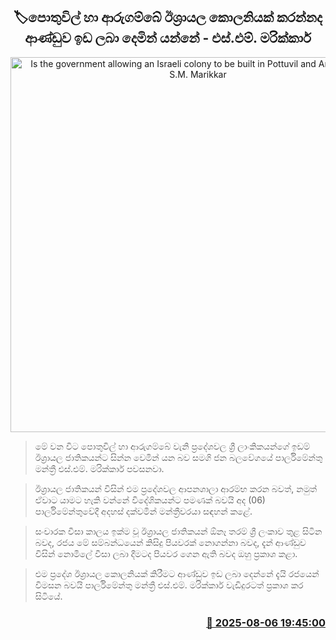 <p align='center'><b><h2 align='center' title='Is the government allowing an Israeli colony to be built in Pottuvil and Arugam Bay - S.M. Marikkar'>🏷පොතුවිල් හා ආරුගම්බේ ඊශ්‍රායල කොලනියක් කරන්නද ආණ්ඩුව ඉඩ ලබා දෙමින් යන්නේ - එස්.එම්. මරික්කාර්</h2></b></p>
<p align='center'><img src='https://helakuru.sgp1.cdn.digitaloceanspaces.com/esana/images/lib/sm-marikkar-archived.jpg' width='600' alt='Is the government allowing an Israeli colony to be built in Pottuvil and Arugam Bay - S.M. Marikkar'></p>

> මේ වන විට පොතුවිල් හා ආරුගම්බේ වැනි ප්‍රදේශවල ශ්‍රී ලාංකිකයන්ගේ ඉඩම් ඊශ්‍රායල ජාතිකයන්ට සින්න වෙමින් යන බව සමගි ජන බලවේගයේ පාර්ලිමේන්තු මන්ත්‍රී එස්.එම්. මරික්කාර් පවසනවා.

> ඊශ්‍රායල ජාතිකයන් විසින් එම ප්‍රදේශවල ආපනශාලා ආරම්භ කරන බවත්, නමුත් ඒවාට යාමට හැකි වන්නේ විදේශිකයන්ට පමණක් බවයි අද (06) පාර්ලිමේන්තුවේදී අදහස් දක්වමින් මන්ත්‍රීවරයා සඳහන් කළේ.

> සංචාරක වීසා කාලය ඉක්ම වූ ඊශ්‍රායල ජාතිකයන් ඕනෑ තරම් ශ්‍රී ලංකාව තුළ සිටින බවද, රජය මේ සම්බන්ධයෙන් කිසිදු පියවරක් නොගන්නා බවද, දැන් ආණ්ඩුව විසින් නොමිලේ වීසා ලබා දීමටද පියවර ගෙන ඇති බවද ඔහු ප්‍රකාශ කළා.

> එම ප්‍රදේශ ඊශ්‍රායල කොලනියක් කිරීමට ආණ්ඩුව ඉඩ ලබා දෙන්නේ දැයි රජයෙන් විමසන බවයි පාර්ලිමේන්තු මන්ත්‍රී එස්.එම්. මරික්කාර් වැඩිදුරටත් ප්‍රකාශ කර සිටියේ.



<h3 align='right'><a href='https://www.helakuru.lk/esana/p/112503/'>📅 2025-08-06 19:45:00</a></h3>
